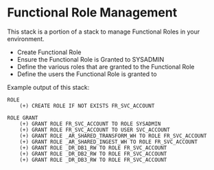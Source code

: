 # Functional Role Management  

This stack is a portion of a stack to manage Functional Roles in your environment.
- Create Functional Role  
- Ensure the Functional Role is Granted to SYSADMIN  
- Define the various roles that are granted to the Functional Role  
- Define the users the Functional Role is granted to  

Example output of this stack:  
```
ROLE
    (+) CREATE ROLE IF NOT EXISTS FR_SVC_ACCOUNT

ROLE GRANT
    (+) GRANT ROLE FR_SVC_ACCOUNT TO ROLE SYSADMIN
    (+) GRANT ROLE FR_SVC_ACCOUNT TO USER SVC_ACCOUNT
    (+) GRANT ROLE _AR_SHARED_TRANSFORM_WH TO ROLE FR_SVC_ACCOUNT
    (+) GRANT ROLE _AR_SHARED_INGEST_WH TO ROLE FR_SVC_ACCOUNT
    (+) GRANT ROLE _DR_DB1_RW TO ROLE FR_SVC_ACCOUNT
    (+) GRANT ROLE _DR_DB2_RW TO ROLE FR_SVC_ACCOUNT
    (+) GRANT ROLE _DR_DB3_RW TO ROLE FR_SVC_ACCOUNT
```